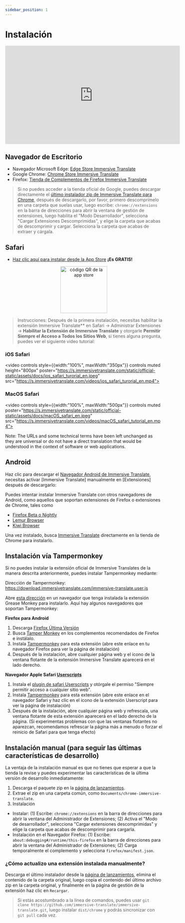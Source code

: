 ```yaml
---
sidebar_position: 1
---
```


# Instalación
<iframe width="560" height="315" src="https://www.youtube.com/embed/SHznc5kQCM4?si=RyZYUcjW560Bc57-" title="Reproductor de vídeos de YouTube" frameborder="0" allow="accelerometer; autoplay; clipboard-write; encrypted-media; gyroscope; picture-in-picture; web-share" allowfullscreen></iframe>

## Navegador de Escritorio

- Navegador Microsoft Edge: [Edge Store Immersive Translate](https://microsoftedge.microsoft.com/addons/detail/amkbmndfnliijdhojkpoglbnaaahippg)
- Google Chrome: [Chrome Store Immersive Translate](https://chrome.google.com/webstore/detail/immersive-translate/bpoadfkcbjbfhfodiogcnhhhpibjhbnh)
- Firefox: [Tienda de Complementos de Firefox Immersive Translate](https://addons.mozilla.org/firefox/addon/immersive-translate/)

> Si no puedes acceder a la tienda oficial de Google, puedes descargar directamente el [último instalador zip de Immersive Translate para Chrome](https://download.immersivetranslate.com/latest/chrome-immersive-translate.zip), después de descargarlo, por favor, primero descomprímelo en una carpeta que suelas usar, luego escribe: `chrome://extensions` en la barra de direcciones para abrir la ventana de gestión de extensiones, luego habilita el "Modo Desarrollador", selecciona "Cargar Extensiones Descomprimidas", y elige la carpeta que acabas de descomprimir y cargar. Selecciona la carpeta que acabas de extraer y cárgala.

## Safari

- [Haz clic aquí para instalar desde la App Store](https://apps.apple.com/app/immersive-translate/id6447957425) **¡Es GRATIS!**

<div align="center">
<img src="https://s.immersivetranslate.com/static/official-static/assets/immersive-app-store.png" width="150" alt="código QR de la app store"/>
</div>

> Instrucciones: Después de la primera instalación, necesitas habilitar la extensión Immersive Translate\*\* en Safari -> Administrar Extensiones -> **Habilitar la Extensión de Immersive Translate** y otorgarle **Permitir Siempre el Acceso a Todos los Sitios Web**, si tienes alguna pregunta, puedes ver el siguiente video tutorial:

### iOS Safari

<video
controls style={{width:"100%", maxWidth:"350px"}}
controls
muted
height="800px"
poster="https://s.immersivetranslate.com/static/official-static/assets/docs/ios_safari_turorial_en.jpeg" src="https://s.immersivetranslate.com/videos/ios_safari_turorial_en.mp4"></video>

### MacOS Safari

<video
controls style={{width:"100%", maxWidth:"500px"}}
controls
muted
poster="https://s.immersivetranslate.com/static/official-static/assets/docs/macOS_safari_en.jpeg" src="https://s.immersivetranslate.com/videos/macOS_safari_tutorial_en.mp4"></video>

Note: The URLs and some technical terms have been left unchanged as they are universal or do not have a direct translation that would be understood in the context of software or web applications.

## Android

Haz clic para descargar el [Navegador Android de Immersive Translate](/android/), necesitas activar [Immersive Translate] manualmente en [Extensiones] después de descargarlo:

Puedes intentar instalar Immersive Translate con otros navegadores de Android, como aquellos que soportan extensiones de Firefox o extensiones de Chrome, tales como

- [Firefox Beta o Nightly](https://www.mozilla.org/firefox/channel/android/)
- [Lemur Browser](https://lemurbrowser.com/app/)
- [Kiwi Browser](https://kiwibrowser.com/)

Una vez instalado, busca [Immersive Translate](https://chrome.google.com/webstore/detail/immersive-translate/bpoadfkcbjbfhfodiogcnhhhpibjhbnh) directamente en la tienda de Chrome para instalarlo.

## Instalación vía Tampermonkey

Si no puedes instalar la extensión oficial de Immersive Translates de la manera descrita anteriormente, puedes instalar Tampermonkey mediante:

Dirección de Tampermonkey: https://download.immersivetranslate.com/immersive-translate.user.js

Abre [esta dirección](https://download.immersivetranslate.com/immersive-translate.user.js) en un navegador que tenga instalada la extensión Grease Monkey para instalarlo. Aquí hay algunos navegadores que soportan Tampermonkey:

**Firefox para Android**

1. Descarga [Firefox Última Versión](https://www.mozilla.org/firefox/browsers/mobile/android/) 
2. Busca [Tamper Monkey](https://www.tampermonkey.net/) en los complementos recomendados de Firefox e instálalo.
3. Instala [Tampermonkey](https://download.immersivetranslate.com/immersive-translate.user.js) para esta extensión (abre este enlace en tu navegador Firefox para ver la página de instalación)
4. Después de la instalación, abre cualquier página web y el icono de la ventana flotante de la extensión Immersive Translate aparecerá en el lado derecho.

**Navegador Apple Safari [Userscripts](https://itunes.apple.com/us/app/userscripts/id1463298887)**

1. Instala el [plugin de safari Userscripts](https://itunes.apple.com/us/app/userscripts/id1463298887) y otórgale el permiso "Siempre permitir acceso a cualquier sitio web".
2. Instala [Tampermonkey](https://download.immersivetranslate.com/immersive-translate.user.js) para esta extensión (abre este enlace en el navegador Safari y haz clic en el icono de la extensión Userscript para ver la página de instalación)
3. Después de la instalación, abre cualquier página web y refrescala, una ventana flotante de esta extensión aparecerá en el lado derecho de la página. (Si experimentas problemas con que las ventanas flotantes no aparezcan, recomendamos refrescar la página más a menudo o forzar el reinicio de Safari para que tenga efecto)

<!-- Si tienes preguntas al instalar, puedes referirte a [tutorial de video en YouTube](https://www.youtube.com/watch?v=IWOFFWDfZGY)

<iframe width="560" height="315" src="https://www.youtube.com/embed/IWOFFWDfZGY" title="Reproductor de video de YouTube" frameBorder="0" allow="acelerómetro; autoplay; escritura en el portapapeles; medios cifrados; giroscopio; imagen en imagen; compartir en la web" allowFullScreen></iframe> -->

## Instalación manual (para seguir las últimas características de desarrollo)

La ventaja de la instalación manual es que no tienes que esperar a que la tienda la revise y puedes experimentar las características de la última versión de desarrollo inmediatamente:

1. Descarga el paquete zip en la [página de lanzamientos](https://github.com/immersive-translate/immersive-translate/releases/).
2. Extrae el zip en una carpeta común, como `Documents/chrome-immersive-translate`.
3. Instalación

- Instalar: (1) Escribe: `chrome://extensions` en la barra de direcciones para abrir la ventana del Administrador de Extensiones; (2) Activa el "Modo de desarrollador", selecciona "Cargar extensiones descomprimidas" y elige la carpeta que acabas de descomprimir para cargarla.
- Instalación en el Navegador Firefox: (1) Escribe: `about:debugging#/runtime/this-firefox` en la barra de direcciones para abrir la ventana del Administrador de Extensiones; (2) Carga temporalmente el complemento y selecciona `firefox/manifest.json`.

### ¿Cómo actualizo una extensión instalada manualmente?

Descarga el último instalador desde la [página de lanzamientos](https://github.com/immersive-translate/immersive-translate/releases/), elimina el contenido de la carpeta original, luego copia el contenido del último archivo zip en la carpeta original, y finalmente en la página de gestión de la extensión haz clic en `Recargar`.

> Si estás acostumbrado a la línea de comandos, puedes usar `git clone https://github.com/immersive-translate/immersive-translate.git`, luego instalar `dist/chrome` y podrás sincronizar con `git pull` cada vez.